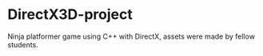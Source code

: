 # DirectX3D-project

Ninja platformer game using C++ with DirectX, assets were made by fellow students.
